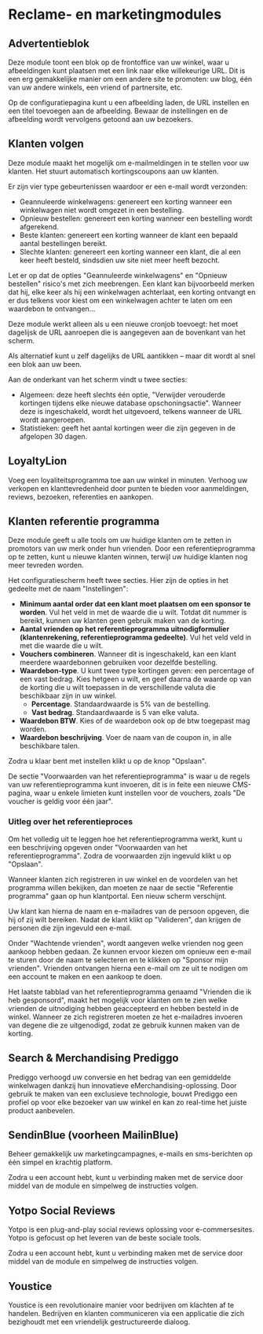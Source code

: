 # Reclame- en marketingmodules

## Advertentieblok <a href="#reclame-enmarketingmodules-advertentieblok" id="reclame-enmarketingmodules-advertentieblok"></a>

Deze module toont een blok op de frontoffice van uw winkel, waar u afbeeldingen kunt plaatsen met een link naar elke willekeurige URL. Dit is een erg gemakkelijke manier om een andere site te promoten: uw blog, één van uw andere winkels, een vriend of partnersite, etc.

Op de configuratiepagina kunt u een afbeelding laden, de URL instellen en een titel toevoegen aan de afbeelding. Bewaar de instellingen en de afbeelding wordt vervolgens getoond aan uw bezoekers.

## Klanten volgen <a href="#reclame-enmarketingmodules-klantenvolgen" id="reclame-enmarketingmodules-klantenvolgen"></a>

Deze module maakt het mogelijk om e-mailmeldingen in te stellen voor uw klanten. Het stuurt automatisch kortingscoupons aan uw klanten.

Er zijn vier type gebeurtenissen waardoor er een e-mail wordt verzonden:

* Geannuleerde winkelwagens: genereert een korting wanneer een winkelwagen niet wordt omgezet in een bestelling.
* Opnieuw bestellen: genereert een korting wanneer een bestelling wordt afgerekend.
* Beste klanten: genereert een korting wanneer de klant een bepaald aantal bestellingen bereikt.
* Slechte klanten: genereert een korting wanneer een klant, die al een keer heeft besteld, sindsdien uw site niet meer heeft bezocht.

Let er op dat de opties "Geannuleerde winkelwagens" en "Opnieuw bestellen" risico's met zich meebrengen. Een klant kan bijvoorbeeld merken dat hij, elke keer als hij een winkelwagen achterlaat, een korting ontvangt en er dus telkens voor kiest om een winkelwagen achter te laten om een waardebon te ontvangen...

Deze module werkt alleen als u een nieuwe cronjob toevoegt: het moet dagelijsk de URL aanroepen die is aangegeven aan de bovenkant van het scherm.

Als alternatief kunt u zelf dagelijks de URL aantikken – maar dit wordt al snel een blok aan uw been.

Aan de onderkant van het scherm vindt u twee secties:

* Algemeen: deze heeft slechts één optie, "Verwijder verouderde kortingen tijdens elke nieuwe database opschoningsactie". Wanneer deze is ingeschakeld, wordt het uitgevoerd, telkens wanneer de URL wordt aangeroepen.
* Statistieken: geeft het aantal kortingen weer die zijn gegeven in de afgelopen 30 dagen.

## LoyaltyLion <a href="#reclame-enmarketingmodules-loyaltylion" id="reclame-enmarketingmodules-loyaltylion"></a>

Voeg een loyaliteitsprogramma toe aan uw winkel in minuten. Verhoog uw verkopen en klanttevredenheid door punten te bieden voor aanmeldingen, reviews, bezoeken, referenties en aankopen.

## Klanten referentie programma <a href="#reclame-enmarketingmodules-klantenreferentieprogramma" id="reclame-enmarketingmodules-klantenreferentieprogramma"></a>

Deze module geeft u alle tools om uw huidige klanten om te zetten in promotors van uw merk onder hun vrienden. Door een referentieprogramma op te zetten, kunt u nieuwe klanten winnen, terwijl uw huidige klanten nog meer tevreden worden.

Het configuratiescherm heeft twee secties. Hier zijn de opties in het gedeelte met de naam "Instellingen":

* **Minimum aantal order dat een klant moet plaatsen om een sponsor te worden**. Vul het veld in met de waarde die u wilt. Totdat dit nummer is bereikt, kunnen  uw klanten geen gebruik maken van de korting.
* **Aantal vrienden op het referentieprogramma uitnodigformulier (klantenrekening, referentieprogramma gedeelte)**. Vul het veld veld in met die waarde die u wilt.
* **Vouchers combineren**. Wanneer dit is ingeschakeld, kan een klant meerdere waardebonnen gebruiken voor dezelfde bestelling.
* **Waardebon-type**. U kunt twee type kortingen geven: een percentage of een vast bedrag. Kies hetgeen u wilt, en geef daarna de waarde op van de korting die u wilt toepassen in de verschillende valuta die beschikbaar zijn in uw winkel.
  * **Percentage**. Standaardwaarde is 5% van de bestelling.
  * **Vast bedrag**. Standaardwaarde is 5 van elke valuta.
* **Waardebon BTW**. Kies of de waardebon ook op de btw toegepast mag worden.
* **Waardebon beschrijving**. Voer de naam van de coupon in, in alle beschikbare talen.

Zodra u klaar bent met instellen klikt u op de knop "Opslaan".

De sectie "Voorwaarden van het referentieprogramma" is waar u de regels van uw referentieprogramma kunt invoeren, dit is in feite een nieuwe CMS-pagina, waar u enkele limieten kunt instellen voor de vouchers, zoals "De voucher is geldig voor één jaar".

### Uitleg over het referentieproces <a href="#reclame-enmarketingmodules-uitlegoverhetreferentieproces" id="reclame-enmarketingmodules-uitlegoverhetreferentieproces"></a>

Om het volledig uit te leggen hoe het referentieprogramma werkt, kunt u een beschrijving opgeven onder "Voorwaarden van het referentieprogramma". Zodra de voorwaarden zijn ingevuld klikt u op "Opslaan".

Wanneer klanten zich registreren in uw winkel en de voordelen van het programma willen bekijken, dan moeten ze naar de sectie "Referentie programma" gaan op hun klantportal. Een nieuw scherm verschijnt.

Uw klant kan hierna de naam en e-mailadres van de persoon opgeven, die hij of zij wilt bereiken. Nadat de klant klikt op "Valideren", dan krijgen de personen die zijn ingevuld een e-mail.

Onder "Wachtende vrienden", wordt aangeven welke vrienden nog geen aankoop hebben gedaan. Ze kunnen ervoor kiezen om opnieuw een e-mail te sturen door de naam te selecteren en te klikken op "Sponsor mijn vrienden". Vrienden ontvangen hierna een e-mail om ze uit te nodigen om een account te maken en een aankoop te doen.

Het laatste tabblad van het referentieprogramma genaamd "Vrienden die ik heb gesponsord", maakt het mogelijk voor klanten om te zien welke vrienden de uitnodiging hebben geaccepteerd en hebben besteld in de winkel. Wanneer ze zich registreren moeten ze het e-mailadres invoeren van degene die ze uitgenodigd, zodat ze gebruik kunnen maken van de korting.

## Search & Merchandising Prediggo <a href="#reclame-enmarketingmodules-search-and-merchandisingprediggo" id="reclame-enmarketingmodules-search-and-merchandisingprediggo"></a>

Prediggo verhoogd uw conversie en het bedrag van een gemiddelde winkelwagen dankzij hun innovatieve eMerchandising-oplossing. Door gebruik te maken van een exclusieve technologie, bouwt Prediggo een profiel op voor elke bezoeker van uw winkel en kan zo real-time het juiste product aanbevelen.

## SendinBlue (voorheen MailinBlue) <a href="#reclame-enmarketingmodules-sendinblue-voorheenmailinblue" id="reclame-enmarketingmodules-sendinblue-voorheenmailinblue"></a>

Beheer gemakkelijk uw marketingcampagnes, e-mails en sms-berichten op één simpel en krachtig platform.

Zodra u een account hebt, kunt u verbinding maken met de service door middel van de module en simpelweg de instructies volgen.

## Yotpo Social Reviews <a href="#reclame-enmarketingmodules-yotposocialreviews" id="reclame-enmarketingmodules-yotposocialreviews"></a>

Yotpo is een plug-and-play social reviews oplossing voor e-commersesites. Yotpo is gefocust op het leveren van de beste sociale tools.

Zodra u een account hebt, kunt u verbinding maken met de service door middel van de module en simpelweg de instructies volgen.

## Youstice <a href="#reclame-enmarketingmodules-youstice" id="reclame-enmarketingmodules-youstice"></a>

Youstice is een revolutionaire manier voor bedrijven om klachten af te handelen. Bedrijven en klanten communiceren via een applicatie die zich bezighoudt met een vriendelijk gestructureerde dialoog.

